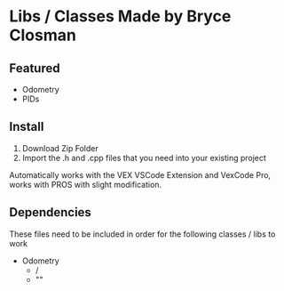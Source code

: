 # Libs / Classes Made by Bryce Closman


## Featured

* Odometry
* PIDs


## Install

1. Download Zip Folder
2. Import the .h and .cpp files that you need into your existing project

Automatically works with the VEX VSCode Extension and VexCode Pro, works with PROS with slight modification.


## Dependencies

These files need to be included in order for the following classes / libs to work
* Odometry
  * /<vector/>
  * "<chrono>"
